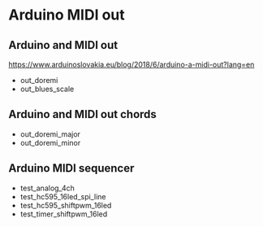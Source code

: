 # Arduino MIDI out

## Arduino and MIDI out
https://www.arduinoslovakia.eu/blog/2018/6/arduino-a-midi-out?lang=en

- out_doremi
- out_blues_scale

## Arduino and MIDI out chords

- out_doremi_major
- out_doremi_minor

## Arduino MIDI sequencer

- test_analog_4ch
- test_hc595_16led_spi_line
- test_hc595_shiftpwm_16led
- test_timer_shiftpwm_16led